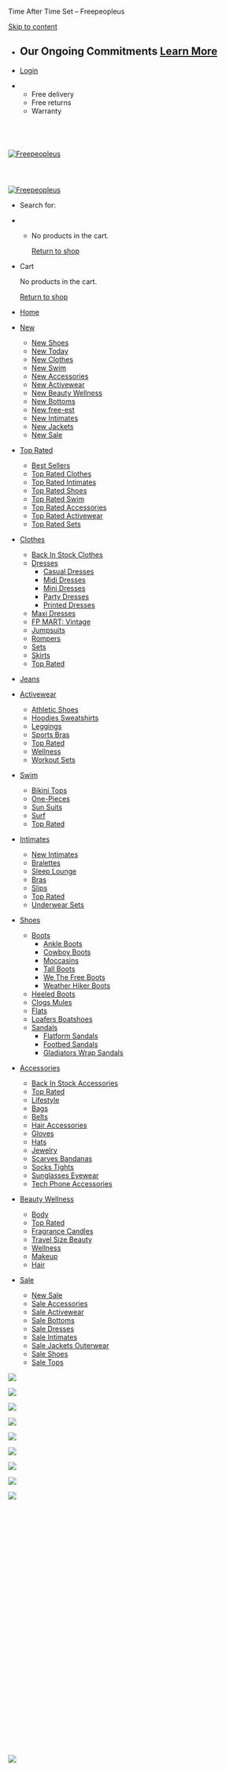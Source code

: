 Time After Time Set – Freepeopleus

































 


[Skip to content](#main)

* Our Ongoing Commitments  [Learn More](/fp-commitments/)
  -------------------------------------------------------

* [Login](https://www.freepeopleus.com/my-account/)

* + Free delivery
  + Free returns
  + Warranty

[![Freepeopleus](data:image/svg+xml,%3Csvg%20xmlns='http://www.w3.org/2000/svg'%20viewBox='0%200%20180%2020'%3E%3C/svg%3E)![Freepeopleus](https://www.freepeopleus.com/wp-content/uploads/2025/03/Logo_FreePeople.png)![Freepeopleus](data:image/svg+xml,%3Csvg%20xmlns='http://www.w3.org/2000/svg'%20viewBox='0%200%20180%2020'%3E%3C/svg%3E)![Freepeopleus](https://www.freepeopleus.com/wp-content/uploads/2025/03/Logo_FreePeople.png)](https://www.freepeopleus.com/ "Freepeopleus - Official Website")

* Search for:

* + No products in the cart.

    [Return to shop](https://www.freepeopleus.com/shop/)

* Cart

  No products in the cart.

  [Return to shop](https://www.freepeopleus.com/shop/)

* [Home](https://www.metaquestus.com/)
* [New](https://www.freepeopleus.com/product-category/new/)
  + [New Shoes](https://www.freepeopleus.com/product-tag/new-shoes/)
  + [New Today](https://www.freepeopleus.com/product-tag/new-today/)
  + [New Clothes](https://www.freepeopleus.com/product-tag/new-clothes/)
  + [New Swim](https://www.freepeopleus.com/product-tag/new-swim/)
  + [New Accessories](https://www.freepeopleus.com/product-tag/new-accessories/)
  + [New Activewear](https://www.freepeopleus.com/product-tag/new-activewear/)
  + [New Beauty Wellness](https://www.freepeopleus.com/product-tag/new-beauty-wellness/)
  + [New Bottoms](https://www.freepeopleus.com/product-tag/new-bottoms/)
  + [New free-est](https://www.freepeopleus.com/product-tag/new-free-est/)
  + [New Intimates](https://www.freepeopleus.com/product-tag/new-intimates/)
  + [New Jackets](https://www.freepeopleus.com/product-tag/new-jackets/)
  + [New Sale](https://www.freepeopleus.com/product-tag/new-sale/)
* [Top Rated](https://www.freepeopleus.com/product-tag/top-rated/)
  + [Best Sellers](https://www.freepeopleus.com/product-category/best-sellerstop-rated/)
  + [Top Rated Clothes](https://www.freepeopleus.com/product-category/clothestop-rated/)
  + [Top Rated Intimates](https://www.freepeopleus.com/product-category/intimatestop-rated/)
  + [Top Rated Shoes](https://www.freepeopleus.com/product-category/shoestop-rated/)
  + [Top Rated Swim](https://www.freepeopleus.com/product-category/swimtop-rated/)
  + [Top Rated Accessories](https://www.freepeopleus.com/product-category/accessoriestop-rated/)
  + [Top Rated Activewear](https://www.freepeopleus.com/product-category/activeweartop-rated/)
  + [Top Rated Sets](https://www.freepeopleus.com/product-tag/top-rated-sets/)
* [Clothes](https://www.freepeopleus.com/product-tag/clothes/)
  + [Back In Stock Clothes](https://www.freepeopleus.com/product-category/clothesback-in-stock-clothes/)
  + [Dresses](https://www.freepeopleus.com/product-category/clothesdresses/)
    - [Casual Dresses](https://www.freepeopleus.com/product-category/clothesdressescasual-dresses/)
    - [Midi Dresses](https://www.freepeopleus.com/product-category/clothesdressesmidi-dresses/)
    - [Mini Dresses](https://www.freepeopleus.com/product-category/clothesdressesmini-dresses/)
    - [Party Dresses](https://www.freepeopleus.com/product-category/clothesdressesparty-dresses/)
    - [Printed Dresses](https://www.freepeopleus.com/product-category/clothesdressesprinted-dresses/)
  + [Maxi Dresses](https://www.freepeopleus.com/product-category/clothesdressesmaxi-dresses/)
  + [FP MART: Vintage](https://www.freepeopleus.com/product-category/clothesfp-mart-vintage/)
  + [Jumpsuits](https://www.freepeopleus.com/product-category/clothesjumpsuits/)
  + [Rompers](https://www.freepeopleus.com/product-category/clothesrompers/)
  + [Sets](https://www.freepeopleus.com/product-category/clothessets/)
  + [Skirts](https://www.freepeopleus.com/product-category/clothesskirts/)
  + [Top Rated](https://www.freepeopleus.com/product-category/clothestop-rated/)
* [Jeans](https://www.freepeopleus.com/product-tag/jeans/)
* [Activewear](https://www.freepeopleus.com/product-tag/activewear/)
  + [Athletic Shoes](https://www.freepeopleus.com/product-category/activewearathletic-shoes/)
  + [Hoodies Sweatshirts](https://www.freepeopleus.com/product-category/activewearhoodies-sweatshirts/)
  + [Leggings](https://www.freepeopleus.com/product-category/activewearleggings/)
  + [Sports Bras](https://www.freepeopleus.com/product-category/activewearsports-bras/)
  + [Top Rated](https://www.freepeopleus.com/product-category/activeweartop-rated/)
  + [Wellness](https://www.freepeopleus.com/product-category/activewearwellness/)
  + [Workout Sets](https://www.freepeopleus.com/product-category/activewearworkout-sets/)
* [Swim](https://www.freepeopleus.com/product-tag/swim/)
  + [Bikini Tops](https://www.freepeopleus.com/product-category/swimbikini-tops/)
  + [One-Pieces](https://www.freepeopleus.com/product-category/swimone-pieces/)
  + [Sun Suits](https://www.freepeopleus.com/product-category/swimsun-suits/)
  + [Surf](https://www.freepeopleus.com/product-category/swimsurf/)
  + [Top Rated](https://www.freepeopleus.com/product-category/swimtop-rated/)
* [Intimates](https://www.freepeopleus.com/product-tag/intimates/)
  + [New Intimates](https://www.freepeopleus.com/product-tag/new-intimates/)
  + [Bralettes](https://www.freepeopleus.com/product-category/intimatesbralettes/)
  + [Sleep Lounge](https://www.freepeopleus.com/product-category/intimatessleep-lounge/)
  + [Bras](https://www.freepeopleus.com/product-category/brasintimates/)
  + [Slips](https://www.freepeopleus.com/product-category/intimatesslips/)
  + [Top Rated](https://www.freepeopleus.com/product-category/intimatestop-rated/)
  + [Underwear Sets](https://www.freepeopleus.com/product-category/intimatesunderwear-sets/)
* [Shoes](https://www.freepeopleus.com/product-tag/shoes/)
  + [Boots](https://www.freepeopleus.com/product-category/shoesboots/)
    - [Ankle Boots](https://www.freepeopleus.com/product-category/shoesbootsankle-boots/)
    - [Cowboy Boots](https://www.freepeopleus.com/product-category/shoesbootscowboy-boots/)
    - [Moccasins](https://www.freepeopleus.com/product-category/shoesbootsmoccasins/)
    - [Tall Boots](https://www.freepeopleus.com/product-category/shoesbootstall-boots/)
    - [We The Free Boots](https://www.freepeopleus.com/product-category/shoesbootswe-the-free-boots/)
    - [Weather Hiker Boots](https://www.freepeopleus.com/product-category/shoesbootsweather-hiker-boots/)
  + [Heeled Boots](https://www.freepeopleus.com/product-category/shoesbootsheeled-boots/)
  + [Clogs Mules](https://www.freepeopleus.com/product-category/shoesclogs-mules/)
  + [Flats](https://www.freepeopleus.com/product-category/shoesflats/)
  + [Loafers Boatshoes](https://www.freepeopleus.com/product-category/shoesloafers-boatshoes/)
  + [Sandals](https://www.freepeopleus.com/product-category/shoessandals/)
    - [Flatform Sandals](https://www.freepeopleus.com/product-category/shoessandalsflatform-sandals/)
    - [Footbed Sandals](https://www.freepeopleus.com/product-category/shoessandalsfootbed-sandals/)
    - [Gladiators Wrap Sandals](https://www.freepeopleus.com/product-category/shoessandalsgladiators-wrap-sandals/)
* [Accessories](https://www.freepeopleus.com/product-tag/accessories/)
  + [Back In Stock Accessories](https://www.freepeopleus.com/product-category/accessoriesback-in-stock-accessories/)
  + [Top Rated](https://www.freepeopleus.com/product-category/accessoriestop-rated/)
  + [Lifestyle](https://www.freepeopleus.com/product-category/accessorieslifestyle/)
  + [Bags](https://www.freepeopleus.com/product-category/accessoriesbags/)
  + [Belts](https://www.freepeopleus.com/product-category/accessoriesbelts/)
  + [Hair Accessories](https://www.freepeopleus.com/product-category/accessorieshair-accessories/)
  + [Gloves](https://www.freepeopleus.com/product-category/accessoriesgloves/)
  + [Hats](https://www.freepeopleus.com/product-category/accessorieshats/)
  + [Jewelry](https://www.freepeopleus.com/product-category/accessoriesjewelry/)
  + [Scarves Bandanas](https://www.freepeopleus.com/product-category/accessoriesscarves-bandanas/)
  + [Socks Tights](https://www.freepeopleus.com/product-category/accessoriessocks-tights/)
  + [Sunglasses Eyewear](https://www.freepeopleus.com/product-category/accessoriessunglasses-eyewear/)
  + [Tech Phone Accessories](https://www.freepeopleus.com/product-category/accessoriestech-phone-accessories/)
* [Beauty Wellness](https://www.freepeopleus.com/product-tag/beauty-wellness/)
  + [Body](https://www.freepeopleus.com/product-category/beauty-wellnessbody/)
  + [Top Rated](https://www.freepeopleus.com/product-category/beauty-wellnesstop-rated/)
  + [Fragrance Candles](https://www.freepeopleus.com/product-category/beauty-wellnessfragrance-candles/)
  + [Travel Size Beauty](https://www.freepeopleus.com/product-category/beauty-wellnesstravel-size-beauty/)
  + [Wellness](https://www.freepeopleus.com/product-category/beauty-wellnesswellness/)
  + [Makeup](https://www.freepeopleus.com/product-category/beauty-wellnessmakeup/)
  + [Hair](https://www.freepeopleus.com/product-category/beauty-wellnesshair/)
* [Sale](https://www.freepeopleus.com/product-tag/sale/)
  + [New Sale](https://www.freepeopleus.com/product-tag/new-sale/)
  + [Sale Accessories](https://www.freepeopleus.com/product-tag/sale-accessories/)
  + [Sale Activewear](https://www.freepeopleus.com/product-tag/sale-activewear/)
  + [Sale Bottoms](https://www.freepeopleus.com/product-tag/sale-bottoms/)
  + [Sale Dresses](https://www.freepeopleus.com/product-tag/sale-dresses/)
  + [Sale Intimates](https://www.freepeopleus.com/product-tag/sale-intimates/)
  + [Sale Jackets Outerwear](https://www.freepeopleus.com/product-tag/sale-jackets-outerwear/)
  + [Sale Shoes](https://www.freepeopleus.com/product-tag/sale-shoes/)
  + [Sale Tops](https://www.freepeopleus.com/product-tag/sale-tops/)



[![](https://www.freepeopleus.com/wp-content/uploads/2025/03/FA8F4902-CFF3-FCCC-AB1D-B243F4678159-600x900.jpg)](https://www.freepeopleus.com/wp-content/uploads/2025/03/FA8F4902-CFF3-FCCC-AB1D-B243F4678159.jpg)

[![](https://www.freepeopleus.com/wp-content/uploads/2025/03/FC843D17-C865-AF54-C94C-1BD36EA6C5D6-600x900.jpg)](https://www.freepeopleus.com/wp-content/uploads/2025/03/FC843D17-C865-AF54-C94C-1BD36EA6C5D6.jpg)

[![](https://www.freepeopleus.com/wp-content/uploads/2025/03/FC843D17-C865-AF54-C94C-1BD36EA6C5D6-600x900.jpg)](https://www.freepeopleus.com/wp-content/uploads/2025/03/FC843D17-C865-AF54-C94C-1BD36EA6C5D6.jpg)

[![](https://www.freepeopleus.com/wp-content/uploads/2025/03/DFF83946-B525-5738-B436-19A7BE3A9D00-600x900.jpg)](https://www.freepeopleus.com/wp-content/uploads/2025/03/DFF83946-B525-5738-B436-19A7BE3A9D00.jpg)

[![](https://www.freepeopleus.com/wp-content/uploads/2025/03/DFF83946-B525-5738-B436-19A7BE3A9D00-600x900.jpg)](https://www.freepeopleus.com/wp-content/uploads/2025/03/DFF83946-B525-5738-B436-19A7BE3A9D00.jpg)

[![](https://www.freepeopleus.com/wp-content/uploads/2025/03/4871A852-EFBA-731A-FD4B-E2172317F844-600x900.jpg)](https://www.freepeopleus.com/wp-content/uploads/2025/03/4871A852-EFBA-731A-FD4B-E2172317F844.jpg)

[![](https://www.freepeopleus.com/wp-content/uploads/2025/03/4871A852-EFBA-731A-FD4B-E2172317F844-600x900.jpg)](https://www.freepeopleus.com/wp-content/uploads/2025/03/4871A852-EFBA-731A-FD4B-E2172317F844.jpg)

[![](https://www.freepeopleus.com/wp-content/uploads/2025/03/3336AF59-A4D9-9335-6CAA-A0B8228A06C7-600x900.jpg)](https://www.freepeopleus.com/wp-content/uploads/2025/03/3336AF59-A4D9-9335-6CAA-A0B8228A06C7.jpg)

[![](https://www.freepeopleus.com/wp-content/uploads/2025/03/3336AF59-A4D9-9335-6CAA-A0B8228A06C7-600x900.jpg)](https://www.freepeopleus.com/wp-content/uploads/2025/03/3336AF59-A4D9-9335-6CAA-A0B8228A06C7.jpg)

![](data:image/svg+xml,%3Csvg%20xmlns='http://www.w3.org/2000/svg'%20viewBox='0%200%20100%20100'%3E%3C/svg%3E)![](https://www.freepeopleus.com/wp-content/uploads/2025/03/FA8F4902-CFF3-FCCC-AB1D-B243F4678159-100x100.jpg)

![](data:image/svg+xml,%3Csvg%20xmlns='http://www.w3.org/2000/svg'%20viewBox='0%200%20100%20100'%3E%3C/svg%3E)![](https://www.freepeopleus.com/wp-content/uploads/2025/03/FC843D17-C865-AF54-C94C-1BD36EA6C5D6-100x100.jpg)

![](data:image/svg+xml,%3Csvg%20xmlns='http://www.w3.org/2000/svg'%20viewBox='0%200%20100%20100'%3E%3C/svg%3E)![](https://www.freepeopleus.com/wp-content/uploads/2025/03/FC843D17-C865-AF54-C94C-1BD36EA6C5D6-100x100.jpg)

![](data:image/svg+xml,%3Csvg%20xmlns='http://www.w3.org/2000/svg'%20viewBox='0%200%20100%20100'%3E%3C/svg%3E)![](https://www.freepeopleus.com/wp-content/uploads/2025/03/DFF83946-B525-5738-B436-19A7BE3A9D00-100x100.jpg)

![](data:image/svg+xml,%3Csvg%20xmlns='http://www.w3.org/2000/svg'%20viewBox='0%200%20100%20100'%3E%3C/svg%3E)![](https://www.freepeopleus.com/wp-content/uploads/2025/03/DFF83946-B525-5738-B436-19A7BE3A9D00-100x100.jpg)

![](data:image/svg+xml,%3Csvg%20xmlns='http://www.w3.org/2000/svg'%20viewBox='0%200%20100%20100'%3E%3C/svg%3E)![](https://www.freepeopleus.com/wp-content/uploads/2025/03/4871A852-EFBA-731A-FD4B-E2172317F844-100x100.jpg)

![](data:image/svg+xml,%3Csvg%20xmlns='http://www.w3.org/2000/svg'%20viewBox='0%200%20100%20100'%3E%3C/svg%3E)![](https://www.freepeopleus.com/wp-content/uploads/2025/03/4871A852-EFBA-731A-FD4B-E2172317F844-100x100.jpg)

![](data:image/svg+xml,%3Csvg%20xmlns='http://www.w3.org/2000/svg'%20viewBox='0%200%20100%20100'%3E%3C/svg%3E)![](https://www.freepeopleus.com/wp-content/uploads/2025/03/3336AF59-A4D9-9335-6CAA-A0B8228A06C7-100x100.jpg)

![](data:image/svg+xml,%3Csvg%20xmlns='http://www.w3.org/2000/svg'%20viewBox='0%200%20100%20100'%3E%3C/svg%3E)![](https://www.freepeopleus.com/wp-content/uploads/2025/03/3336AF59-A4D9-9335-6CAA-A0B8228A06C7-100x100.jpg)

[Activewear,Workout Tops,Casual Tops](https://www.freepeopleus.com/product-category/activewearworkout-topscasual-tops/)

Time After Time Set
===================

$15.68

|  |  |
| --- | --- |
| Size | Choose an optionXSSMLXL[Clear](#) |

Time After Time Set quantity

Add to cart
Buy Now

![](data:image/svg+xml,%3Csvg%20xmlns='http://www.w3.org/2000/svg'%20viewBox='0%200%200%200'%3E%3C/svg%3E)![](/wp-content/uploads/2025/02/payment3.png)

Browse

* [Accessories,Aviator Shield Sunglasses,Sunglasses Eyewear](https://www.freepeopleus.com/product-category/accessoriesaviator-shield-sunglassessunglasses-eyewear/)
* [Accessories,Back In Stock Accessories](https://www.freepeopleus.com/product-category/accessoriesback-in-stock-accessories/)
* [Accessories,Bags](https://www.freepeopleus.com/product-category/accessoriesbags/)
* [Accessories,Bags,Backpacks Messengers](https://www.freepeopleus.com/product-category/accessoriesbagsbackpacks-messengers/)
* [Accessories,Bags,Bag Charms Keychains](https://www.freepeopleus.com/product-category/accessoriesbagsbag-charms-keychains/)
* [Accessories,Bags,Clutches](https://www.freepeopleus.com/product-category/accessoriesbagsclutches/)
* [Accessories,Bags,Crossbody Sling Bags](https://www.freepeopleus.com/product-category/accessoriesbagscrossbody-sling-bags/)
* [Accessories,Bags,Wallets Pouches](https://www.freepeopleus.com/product-category/accessoriesbagswallets-pouches/)
* [Accessories,Barrettes Clips,Hair Accessories](https://www.freepeopleus.com/product-category/accessoriesbarrettes-clipshair-accessories/)
* [Accessories,Belts](https://www.freepeopleus.com/product-category/accessoriesbelts/)
* [Accessories,Belts,Jean Belts](https://www.freepeopleus.com/product-category/accessoriesbeltsjean-belts/)
* [Accessories,Belts,Spotlight On: Studded Belts](https://www.freepeopleus.com/product-category/accessoriesbeltsspotlight-on-studded-belts/)
* [Accessories,Gloves](https://www.freepeopleus.com/product-category/accessoriesgloves/)
* [Accessories,Hair Accessories](https://www.freepeopleus.com/product-category/accessorieshair-accessories/)
* [Accessories,Hair Accessories,Active Accessories](https://www.freepeopleus.com/product-category/accessorieshair-accessoriesactive-accessories/)
* [Accessories,Hair Accessories,Claw Clips Hair Pins](https://www.freepeopleus.com/product-category/accessorieshair-accessoriesclaw-clips-hair-pins/)
* [Accessories,Hair Accessories,Hair Ties Scrunchies](https://www.freepeopleus.com/product-category/accessorieshair-accessorieshair-ties-scrunchies/)
* [Accessories,Hair Accessories,Headbands Hair Scarves](https://www.freepeopleus.com/product-category/accessorieshair-accessoriesheadbands-hair-scarves/)
* [Accessories,Hats](https://www.freepeopleus.com/product-category/accessorieshats/)
* [Accessories,Hats,Baseball Hats](https://www.freepeopleus.com/product-category/accessorieshatsbaseball-hats/)
* [Accessories,Hats,Beanies](https://www.freepeopleus.com/product-category/accessorieshatsbeanies/)
* [Accessories,Hats,Bucket Hats](https://www.freepeopleus.com/product-category/accessorieshatsbucket-hats/)
* [Accessories,Home Goods,Lifestyle](https://www.freepeopleus.com/product-category/accessorieshome-goodslifestyle/)
* [Accessories,Jewelry](https://www.freepeopleus.com/product-category/accessoriesjewelry/)
* [Accessories,Jewelry,Body Jewelry Anklets](https://www.freepeopleus.com/product-category/accessoriesjewelrybody-jewelry-anklets/)
* [Accessories,Jewelry,Bracelets Watches](https://www.freepeopleus.com/product-category/accessoriesjewelrybracelets-watches/)
* [Accessories,Jewelry,Designer Jewelry](https://www.freepeopleus.com/product-category/accessoriesjewelrydesigner-jewelry/)
* [Accessories,Jewelry,Earrings](https://www.freepeopleus.com/product-category/accessoriesjewelryearrings/)
* [Accessories,Jewelry,Jewelry $30 And Under](https://www.freepeopleus.com/product-category/accessoriesjewelryjewelry-30-and-under/)
* [Accessories,Jewelry,Necklaces](https://www.freepeopleus.com/product-category/accessoriesjewelrynecklaces/)
* [Accessories,Jewelry,Rings](https://www.freepeopleus.com/product-category/accessoriesjewelryrings/)
* [Accessories,Jewelry,Sets](https://www.freepeopleus.com/product-category/accessoriesjewelrysets/)
* [Accessories,Lifestyle](https://www.freepeopleus.com/product-category/accessorieslifestyle/)
* [Accessories,Lifestyle,Pet Accessories](https://www.freepeopleus.com/product-category/accessorieslifestylepet-accessories/)
* [Accessories,Scarves Bandanas](https://www.freepeopleus.com/product-category/accessoriesscarves-bandanas/)
* [Accessories,Socks Tights](https://www.freepeopleus.com/product-category/accessoriessocks-tights/)
* [Accessories,Socks Tights,3 for $30 Socks](https://www.freepeopleus.com/product-category/accessoriessocks-tights3-for-30-socks/)
* [Accessories,Socks Tights,Activewear Socks](https://www.freepeopleus.com/product-category/accessoriessocks-tightsactivewear-socks/)
* [Accessories,Socks Tights,Ankle Crew Socks](https://www.freepeopleus.com/product-category/accessoriessocks-tightsankle-crew-socks/)
* [Accessories,Socks Tights,Tall Socks Leg Warmers](https://www.freepeopleus.com/product-category/accessoriessocks-tightstall-socks-leg-warmers/)
* [Accessories,Socks Tights,Tights](https://www.freepeopleus.com/product-category/accessoriessocks-tightstights/)
* [Accessories,Sunglasses Eyewear](https://www.freepeopleus.com/product-category/accessoriessunglasses-eyewear/)
* [Accessories,Sunglasses Eyewear,Brands We Love](https://www.freepeopleus.com/product-category/accessoriessunglasses-eyewearbrands-we-love/)
* [Accessories,Sunglasses Eyewear,Cat-Eye Sunglasses](https://www.freepeopleus.com/product-category/accessoriessunglasses-eyewearcat-eye-sunglasses/)
* [Accessories,Sunglasses Eyewear,Novelty Sunglasses](https://www.freepeopleus.com/product-category/accessoriessunglasses-eyewearnovelty-sunglasses/)
* [Accessories,Sunglasses Eyewear,Round Sunglasses](https://www.freepeopleus.com/product-category/accessoriessunglasses-eyewearround-sunglasses/)
* [Accessories,Sunglasses Eyewear,Square Sunglasses](https://www.freepeopleus.com/product-category/accessoriessunglasses-eyewearsquare-sunglasses/)
* [Accessories,Tech Phone Accessories](https://www.freepeopleus.com/product-category/accessoriestech-phone-accessories/)
* [Accessories,Top Rated](https://www.freepeopleus.com/product-category/accessoriestop-rated/)
* [Accessories,Tote Bags,Bags](https://www.freepeopleus.com/product-category/accessoriestote-bagsbags/)
* [Activewear,Athletic Shoes](https://www.freepeopleus.com/product-category/activewearathletic-shoes/)
* [Activewear,Athletic Shoes,Movement Sneakers](https://www.freepeopleus.com/product-category/activewearathletic-shoesmovement-sneakers/)
* [Activewear,Back In Stock Activewear](https://www.freepeopleus.com/product-category/activewearback-in-stock-activewear/)
* [Activewear,Hoodies Sweatshirts](https://www.freepeopleus.com/product-category/activewearhoodies-sweatshirts/)
* [Activewear,Leggings](https://www.freepeopleus.com/product-category/activewearleggings/)
* [Activewear,Movement Hiking Boots,Athletic Shoes](https://www.freepeopleus.com/product-category/activewearmovement-hiking-bootsathletic-shoes/)
* [Activewear,Performance Tops,Workout Tops](https://www.freepeopleus.com/product-category/activewearperformance-topsworkout-tops/)
* [Activewear,Sports Bras](https://www.freepeopleus.com/product-category/activewearsports-bras/)
* [Activewear,Top Rated](https://www.freepeopleus.com/product-category/activeweartop-rated/)
* [Activewear,Wellness](https://www.freepeopleus.com/product-category/activewearwellness/)
* [Activewear,Wellness,Body Care](https://www.freepeopleus.com/product-category/activewearwellnessbody-care/)
* [Activewear,Wellness,Supplements](https://www.freepeopleus.com/product-category/activewearwellnesssupplements/)
* [Activewear,Workout Sets](https://www.freepeopleus.com/product-category/activewearworkout-sets/)
* [Activewear,Workout Sets,Casual Sets](https://www.freepeopleus.com/product-category/activewearworkout-setscasual-sets/)
* [Activewear,Workout Sets,Performance Sets](https://www.freepeopleus.com/product-category/activewearworkout-setsperformance-sets/)
* [Activewear,Workout Tops](https://www.freepeopleus.com/product-category/activewearworkout-tops/)
* [Activewear,Workout Tops,Casual Tops](https://www.freepeopleus.com/product-category/activewearworkout-topscasual-tops/)
* [Activewear,Workout Tops,Long Sleeve](https://www.freepeopleus.com/product-category/activewearworkout-topslong-sleeve/)
* [Activewear,Workout Tops,Tees](https://www.freepeopleus.com/product-category/activewearworkout-topstees/)
* [Bags,Workout Gear,Activewear](https://www.freepeopleus.com/product-category/bagsworkout-gearactivewear/)
* [Beauty Wellness,Body](https://www.freepeopleus.com/product-category/beauty-wellnessbody/)
* [Beauty Wellness,Body,Bath Shower](https://www.freepeopleus.com/product-category/beauty-wellnessbodybath-shower/)
* [Beauty Wellness,Body,Body Moisturizers](https://www.freepeopleus.com/product-category/beauty-wellnessbodybody-moisturizers/)
* [Beauty Wellness,Fragrance Candles](https://www.freepeopleus.com/product-category/beauty-wellnessfragrance-candles/)
* [Beauty Wellness,Fragrance Candles,Perfume](https://www.freepeopleus.com/product-category/beauty-wellnessfragrance-candlesperfume/)
* [Beauty Wellness,Hair](https://www.freepeopleus.com/product-category/beauty-wellnesshair/)
* [Beauty Wellness,Hair,Hair Styling](https://www.freepeopleus.com/product-category/beauty-wellnesshairhair-styling/)
* [Beauty Wellness,Makeup](https://www.freepeopleus.com/product-category/beauty-wellnessmakeup/)
* [Beauty Wellness,Makeup,Eyes](https://www.freepeopleus.com/product-category/beauty-wellnessmakeupeyes/)
* [Beauty Wellness,Makeup,Face](https://www.freepeopleus.com/product-category/beauty-wellnessmakeupface/)
* [Beauty Wellness,Makeup,Lips](https://www.freepeopleus.com/product-category/beauty-wellnessmakeuplips/)
* [Beauty Wellness,Makeup,Makeup Tools](https://www.freepeopleus.com/product-category/beauty-wellnessmakeupmakeup-tools/)
* [Beauty Wellness,Nails Nail Care](https://www.freepeopleus.com/product-category/beauty-wellnessnails-nail-care/)
* [Beauty Wellness,Sexual Wellness,Wellness](https://www.freepeopleus.com/product-category/beauty-wellnesssexual-wellnesswellness/)
* [Beauty Wellness,Top Rated](https://www.freepeopleus.com/product-category/beauty-wellnesstop-rated/)
* [Beauty Wellness,Travel Size Beauty](https://www.freepeopleus.com/product-category/beauty-wellnesstravel-size-beauty/)
* [Beauty Wellness,Wellness](https://www.freepeopleus.com/product-category/beauty-wellnesswellness/)
* [Beauty Wellness,Wellness,Oral Care](https://www.freepeopleus.com/product-category/beauty-wellnesswellnessoral-care/)
* [Beauty Wellness,Wellness,Supplements](https://www.freepeopleus.com/product-category/beauty-wellnesswellnesssupplements/)
* [Beauty Wellness,Workout Equipment](https://www.freepeopleus.com/product-category/beauty-wellnessworkout-equipment/)
* [Best Sellers](https://www.freepeopleus.com/product-category/best-sellers/)
* [Best Sellers,Top Rated](https://www.freepeopleus.com/product-category/best-sellerstop-rated/)
* [Bikini Bottoms,Swim](https://www.freepeopleus.com/product-category/bikini-bottomsswim/)
* [Bottoms,Activewear](https://www.freepeopleus.com/product-category/bottomsactivewear/)
* [Bottoms,Activewear,Joggers Harems](https://www.freepeopleus.com/product-category/bottomsactivewearjoggers-harems/)
* [Bottoms,Activewear,One-Pieces](https://www.freepeopleus.com/product-category/bottomsactivewearone-pieces/)
* [Bottoms,Intimates](https://www.freepeopleus.com/product-category/bottomsintimates/)
* [Bottoms,Intimates,Joggers Lounge Pants](https://www.freepeopleus.com/product-category/bottomsintimatesjoggers-lounge-pants/)
* [Bras,Intimates](https://www.freepeopleus.com/product-category/brasintimates/)
* [Bras,Intimates,Longline Bras](https://www.freepeopleus.com/product-category/brasintimateslongline-bras/)
* [Bras,Intimates,Soft Bras](https://www.freepeopleus.com/product-category/brasintimatessoft-bras/)
* [Bras,Intimates,Underwire Bras](https://www.freepeopleus.com/product-category/brasintimatesunderwire-bras/)
* [Clothes,Back In Stock Clothes](https://www.freepeopleus.com/product-category/clothesback-in-stock-clothes/)
* [Clothes,Dresses](https://www.freepeopleus.com/product-category/clothesdresses/)
* [Clothes,Dresses,Casual Dresses](https://www.freepeopleus.com/product-category/clothesdressescasual-dresses/)
* [Clothes,Dresses,Maxi Dresses](https://www.freepeopleus.com/product-category/clothesdressesmaxi-dresses/)
* [Clothes,Dresses,Midi Dresses](https://www.freepeopleus.com/product-category/clothesdressesmidi-dresses/)
* [Clothes,Dresses,Mini Dresses](https://www.freepeopleus.com/product-category/clothesdressesmini-dresses/)
* [Clothes,Dresses,Party Dresses](https://www.freepeopleus.com/product-category/clothesdressesparty-dresses/)
* [Clothes,Dresses,Printed Dresses](https://www.freepeopleus.com/product-category/clothesdressesprinted-dresses/)
* [Clothes,FP MART: Vintage](https://www.freepeopleus.com/product-category/clothesfp-mart-vintage/)
* [Clothes,Jumpsuits](https://www.freepeopleus.com/product-category/clothesjumpsuits/)
* [Clothes,Rompers](https://www.freepeopleus.com/product-category/clothesrompers/)
* [Clothes,Sets](https://www.freepeopleus.com/product-category/clothessets/)
* [Clothes,Skirts](https://www.freepeopleus.com/product-category/clothesskirts/)
* [Clothes,Skirts,Maxi Skirts](https://www.freepeopleus.com/product-category/clothesskirtsmaxi-skirts/)
* [Clothes,Skirts,Midi Skirts](https://www.freepeopleus.com/product-category/clothesskirtsmidi-skirts/)
* [Clothes,Skirts,Mini Skirts](https://www.freepeopleus.com/product-category/clothesskirtsmini-skirts/)
* [Clothes,Skirts,Skorts](https://www.freepeopleus.com/product-category/clothesskirtsskorts/)
* [Clothes,Top Rated](https://www.freepeopleus.com/product-category/clothestop-rated/)
* [Home page](https://www.freepeopleus.com/product-category/home-page/)
* [Intimates](https://www.freepeopleus.com/product-category/intimates/)
* [Intimates,Back In Stock Intimates](https://www.freepeopleus.com/product-category/intimatesback-in-stock-intimates/)
* [Intimates,Bralettes](https://www.freepeopleus.com/product-category/intimatesbralettes/)
* [Intimates,Sleep Lounge](https://www.freepeopleus.com/product-category/intimatessleep-lounge/)
* [Intimates,Slips](https://www.freepeopleus.com/product-category/intimatesslips/)
* [Intimates,Slips,Bodycon Slips](https://www.freepeopleus.com/product-category/intimatesslipsbodycon-slips/)
* [Intimates,Slips,Half Slips](https://www.freepeopleus.com/product-category/intimatesslipshalf-slips/)
* [Intimates,Slips,Maxi Slips](https://www.freepeopleus.com/product-category/intimatesslipsmaxi-slips/)
* [Intimates,Slips,Trapeze Slips](https://www.freepeopleus.com/product-category/intimatesslipstrapeze-slips/)
* [Intimates,Top Rated](https://www.freepeopleus.com/product-category/intimatestop-rated/)
* [Intimates,Underwear Sets](https://www.freepeopleus.com/product-category/intimatesunderwear-sets/)
* [Jackets,Clothes](https://www.freepeopleus.com/product-category/jacketsclothes/)
* [Jackets,Clothes,Back In Stock Jackets](https://www.freepeopleus.com/product-category/jacketsclothesback-in-stock-jackets/)
* [Jackets,Clothes,Coats Puffers](https://www.freepeopleus.com/product-category/jacketsclothescoats-puffers/)
* [Jackets,Clothes,Dusters Maxi Jackets](https://www.freepeopleus.com/product-category/jacketsclothesdusters-maxi-jackets/)
* [Jackets,Clothes,Statement Jackets](https://www.freepeopleus.com/product-category/jacketsclothesstatement-jackets/)
* [Jeans,Back In Stock Jeans](https://www.freepeopleus.com/product-category/jeansback-in-stock-jeans/)
* [Jeans,Jean Shorts](https://www.freepeopleus.com/product-category/jeansjean-shorts/)
* [Jeans,Straight-Leg Jeans](https://www.freepeopleus.com/product-category/jeansstraight-leg-jeans/)
* [Loungewear,Clothes](https://www.freepeopleus.com/product-category/loungewearclothes/)
* [New](https://www.freepeopleus.com/product-category/new/)
* [Outerwear,Activewear](https://www.freepeopleus.com/product-category/outerwearactivewear/)
* [Pajamas,Intimates,Sleep Lounge](https://www.freepeopleus.com/product-category/pajamasintimatessleep-lounge/)
* [Pants,Clothes](https://www.freepeopleus.com/product-category/pantsclothes/)
* [Pants,Clothes,Trousers](https://www.freepeopleus.com/product-category/pantsclothestrousers/)
* [Pants,Clothes,Utility Pants](https://www.freepeopleus.com/product-category/pantsclothesutility-pants/)
* [Pants,Clothes,Wide-Leg Flare Pants](https://www.freepeopleus.com/product-category/pantsclotheswide-leg-flare-pants/)
* [Sale Jackets Outerwear,Sale](https://www.freepeopleus.com/product-category/sale-jackets-outerwearsale/)
* [Sale,Sale Accessories](https://www.freepeopleus.com/product-category/salesale-accessories/)
* [Sale,Sale Activewear](https://www.freepeopleus.com/product-category/salesale-activewear/)
* [Sale,Sale Bottoms](https://www.freepeopleus.com/product-category/salesale-bottoms/)
* [Sale,Sale Dresses](https://www.freepeopleus.com/product-category/salesale-dresses/)
* [Sale,Sale Intimates](https://www.freepeopleus.com/product-category/salesale-intimates/)
* [Sale,Sale Shoes](https://www.freepeopleus.com/product-category/salesale-shoes/)
* [Sale,Sale Tops](https://www.freepeopleus.com/product-category/salesale-tops/)
* [Shoes,Back In Stock Shoes](https://www.freepeopleus.com/product-category/shoesback-in-stock-shoes/)
* [Shoes,Boots](https://www.freepeopleus.com/product-category/shoesboots/)
* [Shoes,Boots,Ankle Boots](https://www.freepeopleus.com/product-category/shoesbootsankle-boots/)
* [Shoes,Boots,Cowboy Boots](https://www.freepeopleus.com/product-category/shoesbootscowboy-boots/)
* [Shoes,Boots,Heeled Boots](https://www.freepeopleus.com/product-category/shoesbootsheeled-boots/)
* [Shoes,Boots,Moccasins](https://www.freepeopleus.com/product-category/shoesbootsmoccasins/)
* [Shoes,Boots,Tall Boots](https://www.freepeopleus.com/product-category/shoesbootstall-boots/)
* [Shoes,Boots,We The Free Boots](https://www.freepeopleus.com/product-category/shoesbootswe-the-free-boots/)
* [Shoes,Boots,Weather Hiker Boots](https://www.freepeopleus.com/product-category/shoesbootsweather-hiker-boots/)
* [Shoes,Clogs Mules](https://www.freepeopleus.com/product-category/shoesclogs-mules/)
* [Shoes,Flats](https://www.freepeopleus.com/product-category/shoesflats/)
* [Shoes,Heels,Wedges Platforms](https://www.freepeopleus.com/product-category/shoesheelswedges-platforms/)
* [Shoes,Heels,Wedges Platforms,Platforms](https://www.freepeopleus.com/product-category/shoesheelswedges-platformsplatforms/)
* [Shoes,Heels,Wedges Platforms,Wedges](https://www.freepeopleus.com/product-category/shoesheelswedges-platformswedges/)
* [Shoes,Loafers Boatshoes](https://www.freepeopleus.com/product-category/shoesloafers-boatshoes/)
* [Shoes,Sandals](https://www.freepeopleus.com/product-category/shoessandals/)
* [Shoes,Sandals,Flatform Sandals](https://www.freepeopleus.com/product-category/shoessandalsflatform-sandals/)
* [Shoes,Sandals,Footbed Sandals](https://www.freepeopleus.com/product-category/shoessandalsfootbed-sandals/)
* [Shoes,Sandals,Gladiators Wrap Sandals](https://www.freepeopleus.com/product-category/shoessandalsgladiators-wrap-sandals/)
* [Shoes,Sandals,Slide Sandals](https://www.freepeopleus.com/product-category/shoessandalsslide-sandals/)
* [Shoes,Sandals,Thong Sandals](https://www.freepeopleus.com/product-category/shoessandalsthong-sandals/)
* [Shoes,Slippers](https://www.freepeopleus.com/product-category/shoesslippers/)
* [Shoes,Sneakers](https://www.freepeopleus.com/product-category/shoessneakers/)
* [Shoes,Sneakers,Athletic Sneakers](https://www.freepeopleus.com/product-category/shoessneakersathletic-sneakers/)
* [Shoes,Sneakers,Low-Top Sneakers](https://www.freepeopleus.com/product-category/shoessneakerslow-top-sneakers/)
* [Shoes,Top Rated](https://www.freepeopleus.com/product-category/shoestop-rated/)
* [Shorts,Activewear](https://www.freepeopleus.com/product-category/shortsactivewear/)
* [Shorts,Bottoms,Intimates](https://www.freepeopleus.com/product-category/shortsbottomsintimates/)
* [Shorts,Clothes](https://www.freepeopleus.com/product-category/shortsclothes/)
* [Socks,Workout Gear,Activewear](https://www.freepeopleus.com/product-category/socksworkout-gearactivewear/)
* [Sweaters,Clothes](https://www.freepeopleus.com/product-category/sweatersclothes/)
* [Sweaters,Clothes,Cardigans](https://www.freepeopleus.com/product-category/sweatersclothescardigans/)
* [Sweaters,Clothes,Lightweight Sweaters](https://www.freepeopleus.com/product-category/sweatersclotheslightweight-sweaters/)
* [Sweaters,Clothes,Novelty Sweaters](https://www.freepeopleus.com/product-category/sweatersclothesnovelty-sweaters/)
* [Sweaters,Clothes,Pullovers](https://www.freepeopleus.com/product-category/sweatersclothespullovers/)
* [Sweaters,Clothes,Sweater Tanks](https://www.freepeopleus.com/product-category/sweatersclothessweater-tanks/)
* [Sweaters,Tunics,Clothes](https://www.freepeopleus.com/product-category/sweaterstunicsclothes/)
* [Swim,Back In Stock Swim](https://www.freepeopleus.com/product-category/swimback-in-stock-swim/)
* [Swim,Bikini Tops](https://www.freepeopleus.com/product-category/swimbikini-tops/)
* [Swim,One-Pieces](https://www.freepeopleus.com/product-category/swimone-pieces/)
* [Swim,Sun Suits](https://www.freepeopleus.com/product-category/swimsun-suits/)
* [Swim,Surf](https://www.freepeopleus.com/product-category/swimsurf/)
* [Swim,Top Rated](https://www.freepeopleus.com/product-category/swimtop-rated/)
* [Tanks,Activewear,Workout Tops](https://www.freepeopleus.com/product-category/tanksactivewearworkout-tops/)
* [Top Rated,Top Rated Sets](https://www.freepeopleus.com/product-category/top-ratedtop-rated-sets/)
* [Tops,Clothes](https://www.freepeopleus.com/product-category/topsclothes/)
* [Tops,Clothes,Back In Stock Tops](https://www.freepeopleus.com/product-category/topsclothesback-in-stock-tops/)
* [Tops,Clothes,Blouses](https://www.freepeopleus.com/product-category/topsclothesblouses/)
* [Tops,Clothes,Bodysuits](https://www.freepeopleus.com/product-category/topsclothesbodysuits/)
* [Tops,Clothes,Button Down Shirts](https://www.freepeopleus.com/product-category/topsclothesbutton-down-shirts/)
* [Tops,Clothes,Camis Tanks](https://www.freepeopleus.com/product-category/topsclothescamis-tanks/)
* [Tops,Clothes,Crop Tops](https://www.freepeopleus.com/product-category/topsclothescrop-tops/)
* [Tops,Clothes,Going Out Tops](https://www.freepeopleus.com/product-category/topsclothesgoing-out-tops/)
* [Tops,Clothes,Hoodies Sweatshirts](https://www.freepeopleus.com/product-category/topsclotheshoodies-sweatshirts/)
* [Tops,Clothes,Kaftans Dusters](https://www.freepeopleus.com/product-category/topsclotheskaftans-dusters/)
* [Tops,Clothes,Tees](https://www.freepeopleus.com/product-category/topsclothestees/)
* [Tops,Clothes,Thermals Henleys](https://www.freepeopleus.com/product-category/topsclothesthermals-henleys/)
* [Tops,Intimates](https://www.freepeopleus.com/product-category/topsintimates/)
* [Tops,Intimates,Bramis](https://www.freepeopleus.com/product-category/topsintimatesbramis/)
* [Tops,Intimates,Camis](https://www.freepeopleus.com/product-category/topsintimatescamis/)
* [Tops,Intimates,Long Sleeves](https://www.freepeopleus.com/product-category/topsintimateslong-sleeves/)
* [Undies,Intimates](https://www.freepeopleus.com/product-category/undiesintimates/)
* [Undies,Intimates,3 for $30 | 5 for $45 Undies](https://www.freepeopleus.com/product-category/undiesintimates3-for-30-5-for-45-undies/)
* [Undies,Intimates,Bikini](https://www.freepeopleus.com/product-category/undiesintimatesbikini/)
* [Undies,Intimates,Thong](https://www.freepeopleus.com/product-category/undiesintimatesthong/)
* [Vests,Sweaters,Clothes](https://www.freepeopleus.com/product-category/vestssweatersclothes/)
* [Workout Gear,Activewear](https://www.freepeopleus.com/product-category/workout-gearactivewear/)
* [Workout Gear,Activewear,Exercise Equipment](https://www.freepeopleus.com/product-category/workout-gearactivewearexercise-equipment/)
* [Workout Gear,Activewear,Water Bottles](https://www.freepeopleus.com/product-category/workout-gearactivewearwater-bottles/)

### Related products

[![](data:image/svg+xml,%3Csvg%20xmlns='http://www.w3.org/2000/svg'%20viewBox='0%200%20300%20300'%3E%3C/svg%3E)![](https://www.freepeopleus.com/wp-content/uploads/2025/03/A8747E52-26AF-1C66-41E3-092AE23A2BDF_fa9342fe-7daa-4a0c-9e40-5ca73276c655-300x300.jpg)![](data:image/svg+xml,%3Csvg%20xmlns='http://www.w3.org/2000/svg'%20viewBox='0%200%20300%20300'%3E%3C/svg%3E)![](https://www.freepeopleus.com/wp-content/uploads/2025/03/01C37CE6-1659-A3C0-62F8-6F04F88ABB9E_99da4b2c-449f-4c27-ac60-e607832b1269-300x300.jpg)](https://www.freepeopleus.com/product/all-clear-striped-cami-4/)

[Quick View](#quick-view)

Activewear,Performance Tops,Workout Tops

[All Clear Striped Cami](https://www.freepeopleus.com/product/all-clear-striped-cami-4/)

$4.80

[![](data:image/svg+xml,%3Csvg%20xmlns='http://www.w3.org/2000/svg'%20viewBox='0%200%20300%20300'%3E%3C/svg%3E)![](https://www.freepeopleus.com/wp-content/uploads/2025/03/1E022082-E5DF-C0CF-4B66-6C1E2CE4701F_cb8ca497-6734-4bfe-afc6-79f63ddc0e0b-300x300.jpg)![](data:image/svg+xml,%3Csvg%20xmlns='http://www.w3.org/2000/svg'%20viewBox='0%200%20300%20300'%3E%3C/svg%3E)![](https://www.freepeopleus.com/wp-content/uploads/2025/03/8692B420-9362-AC16-7E29-7FC6B5B21C3A_5d28a8e3-5263-4de8-9aaf-afa74c09c5d6-300x300.jpg)](https://www.freepeopleus.com/product/all-clear-solid-cami-4/)

[Quick View](#quick-view)

Activewear,Back In Stock Activewear

[All Clear Solid Cami](https://www.freepeopleus.com/product/all-clear-solid-cami-4/)

$4.80

[![](data:image/svg+xml,%3Csvg%20xmlns='http://www.w3.org/2000/svg'%20viewBox='0%200%20300%20300'%3E%3C/svg%3E)![](https://www.freepeopleus.com/wp-content/uploads/2025/03/D5FC6E89-0DF6-F5FC-FC37-A3EE40B3DB02_e4678cbe-893b-44d1-b11e-71132324a626-300x300.jpg)![](data:image/svg+xml,%3Csvg%20xmlns='http://www.w3.org/2000/svg'%20viewBox='0%200%20300%20300'%3E%3C/svg%3E)![](https://www.freepeopleus.com/wp-content/uploads/2025/03/BF4F1153-B7FA-49A6-8628-55301193C27A_f6b7510f-5916-491d-a1e3-5252c70377eb-300x300.jpg)](https://www.freepeopleus.com/product/all-clear-eyelet-cami-3/)

[Quick View](#quick-view)

Activewear,Workout Tops

[All Clear Eyelet Cami](https://www.freepeopleus.com/product/all-clear-eyelet-cami-3/)

$4.80

[![](data:image/svg+xml,%3Csvg%20xmlns='http://www.w3.org/2000/svg'%20viewBox='0%200%20300%20300'%3E%3C/svg%3E)![](https://www.freepeopleus.com/wp-content/uploads/2025/03/08952CDD-B930-FF8C-FF09-56591F759E7F_616af995-784b-451f-95a6-37da33e0587a-300x300.jpg)![](data:image/svg+xml,%3Csvg%20xmlns='http://www.w3.org/2000/svg'%20viewBox='0%200%20300%20300'%3E%3C/svg%3E)![](https://www.freepeopleus.com/wp-content/uploads/2025/03/AB7F2810-4AC8-1D85-0FF7-9A189E3624E2_b9d85509-1535-4ea7-8409-7e40d000b83c-300x300.jpg)](https://www.freepeopleus.com/product/alohas-490-rife-shimmer-sneakers-6/)

[Quick View](#quick-view)

Activewear,Athletic Shoes

[Alohas 490 Rife Shimmer Sneakers](https://www.freepeopleus.com/product/alohas-490-rife-shimmer-sneakers-6/)

$30.40

[![](data:image/svg+xml,%3Csvg%20xmlns='http://www.w3.org/2000/svg'%20viewBox='0%200%20300%20300'%3E%3C/svg%3E)![](https://www.freepeopleus.com/wp-content/uploads/2025/03/15FA4078-8BA5-FD41-84D2-B149E6E8A0BA_650b5691-9329-4f04-b824-95e47f95c2d4-300x300.jpg)![](data:image/svg+xml,%3Csvg%20xmlns='http://www.w3.org/2000/svg'%20viewBox='0%200%20300%20300'%3E%3C/svg%3E)![](https://www.freepeopleus.com/wp-content/uploads/2025/03/61804B50-CEE2-FF11-E6CF-4969DDD75A1E_a5e3fdfd-748f-4525-92f1-70355c98776b-300x300.jpg)](https://www.freepeopleus.com/product/amphipod-xinglet-pocket-luxe-reflective-vest-7/)

[Quick View](#quick-view)

Activewear,Wellness

[Amphipod Xinglet Pocket Luxe Reflective Vest](https://www.freepeopleus.com/product/amphipod-xinglet-pocket-luxe-reflective-vest-7/)

$9.60

[![](data:image/svg+xml,%3Csvg%20xmlns='http://www.w3.org/2000/svg'%20viewBox='0%200%20300%20300'%3E%3C/svg%3E)![](https://www.freepeopleus.com/wp-content/uploads/2025/03/6AA979DB-8E3E-228E-C7E0-1992B63ECB29_143bd8f2-b156-46d6-b4f4-2b2dd27b81fe-300x300.jpg)![](data:image/svg+xml,%3Csvg%20xmlns='http://www.w3.org/2000/svg'%20viewBox='0%200%20300%20300'%3E%3C/svg%3E)![](https://www.freepeopleus.com/wp-content/uploads/2025/03/7FAC593F-16BA-8B0D-C8C4-BE1F515F3648_3ba75c0d-2637-4f7a-a368-d9dcebeda0e0-300x300.jpg)](https://www.freepeopleus.com/product/alohas-490-rife-sneakers-5/)

[Quick View](#quick-view)

Activewear,Athletic Shoes

[Alohas 490 Rife Sneakers](https://www.freepeopleus.com/product/alohas-490-rife-sneakers-5/)

$30.40

[![](data:image/svg+xml,%3Csvg%20xmlns='http://www.w3.org/2000/svg'%20viewBox='0%200%20300%20300'%3E%3C/svg%3E)![](https://www.freepeopleus.com/wp-content/uploads/2025/03/1E022082-E5DF-C0CF-4B66-6C1E2CE4701F_5fe58cca-3efb-4c1e-81ca-b366ced56e8a-300x300.jpg)![](data:image/svg+xml,%3Csvg%20xmlns='http://www.w3.org/2000/svg'%20viewBox='0%200%20300%20300'%3E%3C/svg%3E)![](https://www.freepeopleus.com/wp-content/uploads/2025/03/8692B420-9362-AC16-7E29-7FC6B5B21C3A_c6203608-452e-4b5f-9920-dd02de1cfb3b-300x300.jpg)](https://www.freepeopleus.com/product/all-clear-solid-cami-7/)

[Quick View](#quick-view)

Tanks,Activewear,Workout Tops

[All Clear Solid Cami](https://www.freepeopleus.com/product/all-clear-solid-cami-7/)

$4.80

[![](data:image/svg+xml,%3Csvg%20xmlns='http://www.w3.org/2000/svg'%20viewBox='0%200%20300%20300'%3E%3C/svg%3E)![](https://www.freepeopleus.com/wp-content/uploads/2025/03/31E08F3C-5714-80F4-6E87-04FD37F64CD9-300x300.jpg)![](data:image/svg+xml,%3Csvg%20xmlns='http://www.w3.org/2000/svg'%20viewBox='0%200%20300%20300'%3E%3C/svg%3E)![](https://www.freepeopleus.com/wp-content/uploads/2025/03/7CB26015-A6AE-CB66-C005-6504D1063D19-300x300.jpg)](https://www.freepeopleus.com/product/all-clear-solid-cami/)

[Quick View](#quick-view)

Activewear,Workout Tops

[All Clear Solid Cami](https://www.freepeopleus.com/product/all-clear-solid-cami/)

$4.80




Get Free Express Shipping!
--------------------------

Sign up for emails and receive Free Express Shipping on your first order! Plus, you’ll receive early access to New Arrivals, Sales, Events + more.

Your Order

* [Track Your Order](https://www.freepeopleus.com/track-order/)
* [Privacy Policy](https://www.freepeopleus.com/privacy-policy/)
* [Refunds Or Exchanges](https://www.freepeopleus.com/refunds-or-exchanges/)

Help + Info

* [FP Commitments](https://www.freepeopleus.com/fp-commitments/)
* [Contact Us](https://www.freepeopleus.com/contact-us/)
* [Shipping Policy](https://www.freepeopleus.com/shipping-policy/)
* [Terms Of Service](https://www.freepeopleus.com/terms-of-service/)

About Free People

* [Our Story](https://www.freepeopleus.com/our-story/)
* [Mailing List](https://www.freepeopleus.com/mailing-list/)
* [Affiliates](https://www.freepeopleus.com/affiliates/)

![](data:image/svg+xml,%3Csvg%20xmlns='http://www.w3.org/2000/svg'%20viewBox='0%200%200%200'%3E%3C/svg%3E)![](/wp-content/uploads/2025/03/CareFPFooter-Desktop-v4.jpg)

©2025 Freepeopleus LLC. All Rights Reserved.

* Search for:
* [Home](https://www.metaquestus.com/)
* [New](https://www.freepeopleus.com/product-category/new/)
  + [New Shoes](https://www.freepeopleus.com/product-tag/new-shoes/)
  + [New Today](https://www.freepeopleus.com/product-tag/new-today/)
  + [New Clothes](https://www.freepeopleus.com/product-tag/new-clothes/)
  + [New Swim](https://www.freepeopleus.com/product-tag/new-swim/)
  + [New Accessories](https://www.freepeopleus.com/product-tag/new-accessories/)
  + [New Activewear](https://www.freepeopleus.com/product-tag/new-activewear/)
  + [New Beauty Wellness](https://www.freepeopleus.com/product-tag/new-beauty-wellness/)
  + [New Bottoms](https://www.freepeopleus.com/product-tag/new-bottoms/)
  + [New free-est](https://www.freepeopleus.com/product-tag/new-free-est/)
  + [New Intimates](https://www.freepeopleus.com/product-tag/new-intimates/)
  + [New Jackets](https://www.freepeopleus.com/product-tag/new-jackets/)
  + [New Sale](https://www.freepeopleus.com/product-tag/new-sale/)
* [Top Rated](https://www.freepeopleus.com/product-tag/top-rated/)
  + [Best Sellers](https://www.freepeopleus.com/product-category/best-sellerstop-rated/)
  + [Top Rated Clothes](https://www.freepeopleus.com/product-category/clothestop-rated/)
  + [Top Rated Intimates](https://www.freepeopleus.com/product-category/intimatestop-rated/)
  + [Top Rated Shoes](https://www.freepeopleus.com/product-category/shoestop-rated/)
  + [Top Rated Swim](https://www.freepeopleus.com/product-category/swimtop-rated/)
  + [Top Rated Accessories](https://www.freepeopleus.com/product-category/accessoriestop-rated/)
  + [Top Rated Activewear](https://www.freepeopleus.com/product-category/activeweartop-rated/)
  + [Top Rated Sets](https://www.freepeopleus.com/product-tag/top-rated-sets/)
* [Clothes](https://www.freepeopleus.com/product-tag/clothes/)
  + [Back In Stock Clothes](https://www.freepeopleus.com/product-category/clothesback-in-stock-clothes/)
  + [Dresses](https://www.freepeopleus.com/product-category/clothesdresses/)
    - [Casual Dresses](https://www.freepeopleus.com/product-category/clothesdressescasual-dresses/)
    - [Midi Dresses](https://www.freepeopleus.com/product-category/clothesdressesmidi-dresses/)
    - [Mini Dresses](https://www.freepeopleus.com/product-category/clothesdressesmini-dresses/)
    - [Party Dresses](https://www.freepeopleus.com/product-category/clothesdressesparty-dresses/)
    - [Printed Dresses](https://www.freepeopleus.com/product-category/clothesdressesprinted-dresses/)
  + [Maxi Dresses](https://www.freepeopleus.com/product-category/clothesdressesmaxi-dresses/)
  + [FP MART: Vintage](https://www.freepeopleus.com/product-category/clothesfp-mart-vintage/)
  + [Jumpsuits](https://www.freepeopleus.com/product-category/clothesjumpsuits/)
  + [Rompers](https://www.freepeopleus.com/product-category/clothesrompers/)
  + [Sets](https://www.freepeopleus.com/product-category/clothessets/)
  + [Skirts](https://www.freepeopleus.com/product-category/clothesskirts/)
  + [Top Rated](https://www.freepeopleus.com/product-category/clothestop-rated/)
* [Jeans](https://www.freepeopleus.com/product-tag/jeans/)
* [Activewear](https://www.freepeopleus.com/product-tag/activewear/)
  + [Athletic Shoes](https://www.freepeopleus.com/product-category/activewearathletic-shoes/)
  + [Hoodies Sweatshirts](https://www.freepeopleus.com/product-category/activewearhoodies-sweatshirts/)
  + [Leggings](https://www.freepeopleus.com/product-category/activewearleggings/)
  + [Sports Bras](https://www.freepeopleus.com/product-category/activewearsports-bras/)
  + [Top Rated](https://www.freepeopleus.com/product-category/activeweartop-rated/)
  + [Wellness](https://www.freepeopleus.com/product-category/activewearwellness/)
  + [Workout Sets](https://www.freepeopleus.com/product-category/activewearworkout-sets/)
* [Swim](https://www.freepeopleus.com/product-tag/swim/)
  + [Bikini Tops](https://www.freepeopleus.com/product-category/swimbikini-tops/)
  + [One-Pieces](https://www.freepeopleus.com/product-category/swimone-pieces/)
  + [Sun Suits](https://www.freepeopleus.com/product-category/swimsun-suits/)
  + [Surf](https://www.freepeopleus.com/product-category/swimsurf/)
  + [Top Rated](https://www.freepeopleus.com/product-category/swimtop-rated/)
* [Intimates](https://www.freepeopleus.com/product-tag/intimates/)
  + [New Intimates](https://www.freepeopleus.com/product-tag/new-intimates/)
  + [Bralettes](https://www.freepeopleus.com/product-category/intimatesbralettes/)
  + [Sleep Lounge](https://www.freepeopleus.com/product-category/intimatessleep-lounge/)
  + [Bras](https://www.freepeopleus.com/product-category/brasintimates/)
  + [Slips](https://www.freepeopleus.com/product-category/intimatesslips/)
  + [Top Rated](https://www.freepeopleus.com/product-category/intimatestop-rated/)
  + [Underwear Sets](https://www.freepeopleus.com/product-category/intimatesunderwear-sets/)
* [Shoes](https://www.freepeopleus.com/product-tag/shoes/)
  + [Boots](https://www.freepeopleus.com/product-category/shoesboots/)
    - [Ankle Boots](https://www.freepeopleus.com/product-category/shoesbootsankle-boots/)
    - [Cowboy Boots](https://www.freepeopleus.com/product-category/shoesbootscowboy-boots/)
    - [Moccasins](https://www.freepeopleus.com/product-category/shoesbootsmoccasins/)
    - [Tall Boots](https://www.freepeopleus.com/product-category/shoesbootstall-boots/)
    - [We The Free Boots](https://www.freepeopleus.com/product-category/shoesbootswe-the-free-boots/)
    - [Weather Hiker Boots](https://www.freepeopleus.com/product-category/shoesbootsweather-hiker-boots/)
  + [Heeled Boots](https://www.freepeopleus.com/product-category/shoesbootsheeled-boots/)
  + [Clogs Mules](https://www.freepeopleus.com/product-category/shoesclogs-mules/)
  + [Flats](https://www.freepeopleus.com/product-category/shoesflats/)
  + [Loafers Boatshoes](https://www.freepeopleus.com/product-category/shoesloafers-boatshoes/)
  + [Sandals](https://www.freepeopleus.com/product-category/shoessandals/)
    - [Flatform Sandals](https://www.freepeopleus.com/product-category/shoessandalsflatform-sandals/)
    - [Footbed Sandals](https://www.freepeopleus.com/product-category/shoessandalsfootbed-sandals/)
    - [Gladiators Wrap Sandals](https://www.freepeopleus.com/product-category/shoessandalsgladiators-wrap-sandals/)
* [Accessories](https://www.freepeopleus.com/product-tag/accessories/)
  + [Back In Stock Accessories](https://www.freepeopleus.com/product-category/accessoriesback-in-stock-accessories/)
  + [Top Rated](https://www.freepeopleus.com/product-category/accessoriestop-rated/)
  + [Lifestyle](https://www.freepeopleus.com/product-category/accessorieslifestyle/)
  + [Bags](https://www.freepeopleus.com/product-category/accessoriesbags/)
  + [Belts](https://www.freepeopleus.com/product-category/accessoriesbelts/)
  + [Hair Accessories](https://www.freepeopleus.com/product-category/accessorieshair-accessories/)
  + [Gloves](https://www.freepeopleus.com/product-category/accessoriesgloves/)
  + [Hats](https://www.freepeopleus.com/product-category/accessorieshats/)
  + [Jewelry](https://www.freepeopleus.com/product-category/accessoriesjewelry/)
  + [Scarves Bandanas](https://www.freepeopleus.com/product-category/accessoriesscarves-bandanas/)
  + [Socks Tights](https://www.freepeopleus.com/product-category/accessoriessocks-tights/)
  + [Sunglasses Eyewear](https://www.freepeopleus.com/product-category/accessoriessunglasses-eyewear/)
  + [Tech Phone Accessories](https://www.freepeopleus.com/product-category/accessoriestech-phone-accessories/)
* [Beauty Wellness](https://www.freepeopleus.com/product-tag/beauty-wellness/)
  + [Body](https://www.freepeopleus.com/product-category/beauty-wellnessbody/)
  + [Top Rated](https://www.freepeopleus.com/product-category/beauty-wellnesstop-rated/)
  + [Fragrance Candles](https://www.freepeopleus.com/product-category/beauty-wellnessfragrance-candles/)
  + [Travel Size Beauty](https://www.freepeopleus.com/product-category/beauty-wellnesstravel-size-beauty/)
  + [Wellness](https://www.freepeopleus.com/product-category/beauty-wellnesswellness/)
  + [Makeup](https://www.freepeopleus.com/product-category/beauty-wellnessmakeup/)
  + [Hair](https://www.freepeopleus.com/product-category/beauty-wellnesshair/)
* [Sale](https://www.freepeopleus.com/product-tag/sale/)
  + [New Sale](https://www.freepeopleus.com/product-tag/new-sale/)
  + [Sale Accessories](https://www.freepeopleus.com/product-tag/sale-accessories/)
  + [Sale Activewear](https://www.freepeopleus.com/product-tag/sale-activewear/)
  + [Sale Bottoms](https://www.freepeopleus.com/product-tag/sale-bottoms/)
  + [Sale Dresses](https://www.freepeopleus.com/product-tag/sale-dresses/)
  + [Sale Intimates](https://www.freepeopleus.com/product-tag/sale-intimates/)
  + [Sale Jackets Outerwear](https://www.freepeopleus.com/product-tag/sale-jackets-outerwear/)
  + [Sale Shoes](https://www.freepeopleus.com/product-tag/sale-shoes/)
  + [Sale Tops](https://www.freepeopleus.com/product-tag/sale-tops/)
* [Login](https://www.freepeopleus.com/my-account/)
* [sales@xxxx.com](#header-newsletter-signup "Sign up for Newsletter")
* Our Ongoing Commitments  [Learn More](/fp-commitments/)
  -------------------------------------------------------

### Login

Username or email address \*

Password \*

Remember me
 Log in

[Lost your password?](https://www.freepeopleus.com/my-account/lost-password/)